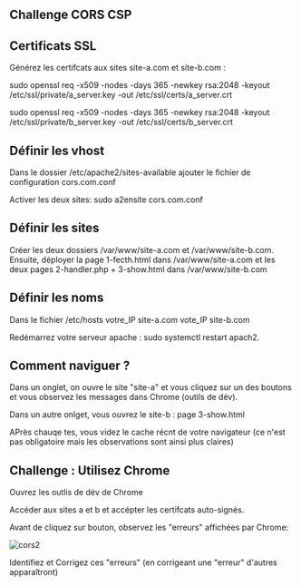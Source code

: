 ## Challenge CORS CSP

## Certificats SSL

Générez les certifcats aux sites site-a.com et site-b.com :

sudo openssl req -x509 -nodes -days 365 -newkey rsa:2048 -keyout /etc/ssl/private/a_server.key -out /etc/ssl/certs/a_server.crt

sudo openssl req -x509 -nodes -days 365 -newkey rsa:2048 -keyout /etc/ssl/private/b_server.key -out /etc/ssl/certs/b_server.crt

## Définir les vhost

Dans le dossier /etc/apache2/sites-available ajouter le fichier de configuration cors.com.conf

Activer les deux sites: sudo a2ensite cors.com.conf


## Définir les sites

Créer les deux dossiers /var/www/site-a.com et /var/www/site-b.com. Ensuite, déployer la page 1-fecth.html dans /var/www/site-a.com et les deux pages 2-handler.php + 3-show.html dans /var/www/site-b.com

## Définir les noms

Dans le fichier /etc/hosts
votre_IP    site-a.com
vote_IP     site-b.com

Redémarrez votre serveur apache : sudo systemctl restart apach2. 

## Comment naviguer ?

Dans un onglet, on ouvre le site "site-a" et vous cliquez sur un des boutons et vous observez les messages dans Chrome (outils de dév). 

Dans un autre onlget, vous ouvrez le site-b : page 3-show.html

APrès chauqe tes, vous videz le cache récnt de votre navigateur (ce n'est pas obligatoire mais les observations sont ainsi plus claires)

## Challenge : Utilisez Chrome

Ouvrez les outlis de dév de Chrome

Accéder aux sites a et b et accépter les certifcats auto-signés.

Avant de cliquez sur bouton, observez les "erreurs" affichées par Chrome:

![cors2](https://github.com/aabda2000/sti3a-security/assets/38082725/c3e7d608-9923-48ad-ae5e-97db105e121a)

Identifiez et Corrigez ces "erreurs" (en corrigeant une "erreur" d'autres apparaîtront)


